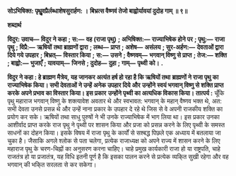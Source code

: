**सोऽभिषिक्त: पृथुॢवप्रैर्लब्धाशेषसुरार्हण: ।** **बिभ्रत्स वैष्णवं तेजो बाह्वोर्यावयां दुदोह गाम् ॥ ९॥** 

**शब्दार्थ** 

**विदुर: उवाच—** **विदुर ने कहा** **; स:—** **वह (राजा पृथु)** **; अभिषिक्त:—** **राज्याभिषेक होने पर** **; पृथु:—** **राजा पृथु** **; विप्रै:—** **ऋषियों** **तथा ब्राह्मणों द्वारा** **; लब्ध—** **प्राप्त** **; अशेष—** **असंलय** **; सुर-अर्हण:—** **देवताओं द्वारा दिये गये उपहार** **; बिभ्रत्—** **विस्तार किया** **;** **स:—** **उसने** **; वैष्णवम्—** **भगवान् विष्णु से प्राप्त** **; तेज:—** **शक्ति** **; बाह्वो:—** **भुजाएँ** **; यावयाम्—** **जिनसे** **; दुदोह—** **दुहा** **; गाम्—** **पृथ्वी** **को।** **.** 

**विदुर ने कहा : हे ब्राह्मण मैत्रेय, यह जानकर अत्यंत हर्ष हो रहा है कि ऋषियों तथा** **ब्राह्मणों ने राजा पृथु का राज्याभिषेक किया। सभी देवताओं ने उन्हें अनेक उपहार दिये और** **उन्होंने स्वयं भगवान् विष्णु से शक्ति प्राप्त करके अपने प्रभाव का विस्तार किया। इस प्रकार** **उन्होंने पृथ्वी का अत्यधिक विकास किया।** **तात्पर्य :** चूँकि पृथु महाराज भगवान् विष्णु के शक्त्यावेश अवतार थे और स्वभावत: भगवान् के महान् वैष्णव भक्त थे, अत: सभी देवता उनसे प्रसन्न थे और उन्हें नाना प्रकार के उपहार दे रहे थे जिस से वे अपनी राजकीय शक्ति का प्रयोग कर सके। ऋषियों तथा साधु पुरुषों ने भी उनके राज्याभिषेक में भाग लिया था। इस प्रकार उनका आशीर्वाद प्राप्त करके राज पृथु ने पृथ्वी पर शासन किया और प्रजा को प्रसन्न करने के लिए पृथ्वी के समस्त साधनों का दोहन किया। इसके विषय में राजा पृथु के कार्यों से सश्बद्ध पिछले एक अध्याय में बतलाया जा चुका है। जैसाकि अगले श्लोक से पता चलेगा, प्रत्येक राजाध्यक्ष को अपने राज्य में शासन करने के लिए महाराज पृथु के चरण-चिह्नों का अनुसरण करना चाहिए। चाहे प्रमुख कार्यकारी राजा हो या राष्ट्रपति, चाहे राजतंत्र हो या प्रजातंत्र, यह विधि इतनी पूर्ण है कि इसका पालन करने से प्रत्येक व्यकि्त सुखी रहेगा और वह भगवान् की भकि्त सरलता से कर सकेगा।  